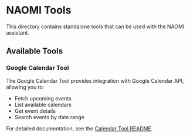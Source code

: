 # NAOMI Tools

This directory contains standalone tools that can be used with the NAOMI assistant.

## Available Tools

### Google Calendar Tool

The Google Calendar Tool provides integration with Google Calendar API, allowing you to:
- Fetch upcoming events
- List available calendars
- Get event details
- Search events by date range

For detailed documentation, see the [Calendar Tool README](calendar/README.md).
